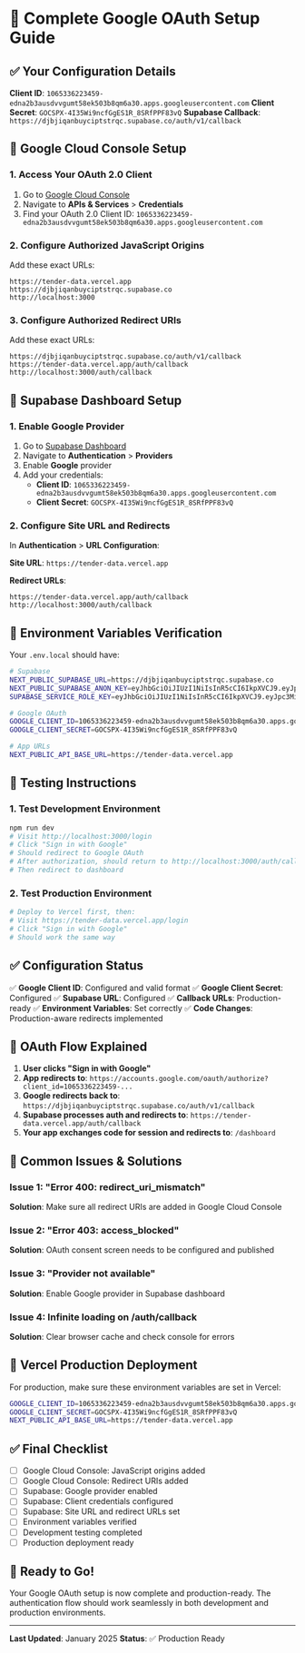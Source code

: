 # 🔧 Complete Google OAuth Setup Guide

## ✅ Your Configuration Details

**Client ID**: `1065336223459-edna2b3ausdvvgumt58ek503b8qm6a30.apps.googleusercontent.com`
**Client Secret**: `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`
**Supabase Callback**: `https://djbjiqanbuyciptstrqc.supabase.co/auth/v1/callback`

## 🔧 Google Cloud Console Setup

### 1. Access Your OAuth 2.0 Client
1. Go to [Google Cloud Console](https://console.cloud.google.com/)
2. Navigate to **APIs & Services** > **Credentials**
3. Find your OAuth 2.0 Client ID: `1065336223459-edna2b3ausdvvgumt58ek503b8qm6a30.apps.googleusercontent.com`

### 2. Configure Authorized JavaScript Origins
Add these exact URLs:
```
https://tender-data.vercel.app
https://djbjiqanbuyciptstrqc.supabase.co
http://localhost:3000
```

### 3. Configure Authorized Redirect URIs
Add these exact URLs:
```
https://djbjiqanbuyciptstrqc.supabase.co/auth/v1/callback
https://tender-data.vercel.app/auth/callback
http://localhost:3000/auth/callback
```

## 🔧 Supabase Dashboard Setup

### 1. Enable Google Provider
1. Go to [Supabase Dashboard](https://supabase.com/dashboard/project/djbjiqanbuyciptstrqc)
2. Navigate to **Authentication** > **Providers**
3. Enable **Google** provider
4. Add your credentials:
   - **Client ID**: `1065336223459-edna2b3ausdvvgumt58ek503b8qm6a30.apps.googleusercontent.com`
   - **Client Secret**: `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`

### 2. Configure Site URL and Redirects
In **Authentication** > **URL Configuration**:

**Site URL**: `https://tender-data.vercel.app`

**Redirect URLs**:
```
https://tender-data.vercel.app/auth/callback
http://localhost:3000/auth/callback
```

## 🔧 Environment Variables Verification

Your `.env.local` should have:
```bash
# Supabase
NEXT_PUBLIC_SUPABASE_URL=https://djbjiqanbuyciptstrqc.supabase.co
NEXT_PUBLIC_SUPABASE_ANON_KEY=eyJhbGciOiJIUzI1NiIsInR5cCI6IkpXVCJ9.eyJpc3MiOiJzdXBhYmFzZSIsInJlZiI6ImRqYmppcWFuYnV5Y2lwdHN0cnFjIiwicm9sZSI6ImFub24iLCJpYXQiOjE3NDY4MTQ1MTMsImV4cCI6MjA2MjM5MDUxM30.PtNhy_jmMRDho3hasd0yj7IY3J1Ju0jWNgQDkAcLShE
SUPABASE_SERVICE_ROLE_KEY=eyJhbGciOiJIUzI1NiIsInR5cCI6IkpXVCJ9.eyJpc3MiOiJzdXBhYmFzZSIsInJlZiI6ImRqYmppcWFuYnV5Y2lwdHN0cnFjIiwicm9sZSI6InNlcnZpY2Vfcm9sZSIsImlhdCI6MTc0NjgxNDUxMywiZXhwIjoyMDYyMzkwNTEzfQ.-9VRenCaiU7DQO9f_JQe9bKJ4FQB3JzTAID4wdPBMJM

# Google OAuth
GOOGLE_CLIENT_ID=1065336223459-edna2b3ausdvvgumt58ek503b8qm6a30.apps.googleusercontent.com
GOOGLE_CLIENT_SECRET=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

# App URLs
NEXT_PUBLIC_API_BASE_URL=https://tender-data.vercel.app
```

## 🧪 Testing Instructions

### 1. Test Development Environment
```bash
npm run dev
# Visit http://localhost:3000/login
# Click "Sign in with Google"
# Should redirect to Google OAuth
# After authorization, should return to http://localhost:3000/auth/callback
# Then redirect to dashboard
```

### 2. Test Production Environment
```bash
# Deploy to Vercel first, then:
# Visit https://tender-data.vercel.app/login
# Click "Sign in with Google"
# Should work the same way
```

## ✅ Configuration Status

✅ **Google Client ID**: Configured and valid format
✅ **Google Client Secret**: Configured
✅ **Supabase URL**: Configured
✅ **Callback URLs**: Production-ready
✅ **Environment Variables**: Set correctly
✅ **Code Changes**: Production-aware redirects implemented

## 🔧 OAuth Flow Explained

1. **User clicks "Sign in with Google"**
2. **App redirects to**: `https://accounts.google.com/oauth/authorize?client_id=1065336223459-...`
3. **Google redirects back to**: `https://djbjiqanbuyciptstrqc.supabase.co/auth/v1/callback`
4. **Supabase processes auth and redirects to**: `https://tender-data.vercel.app/auth/callback`
5. **Your app exchanges code for session and redirects to**: `/dashboard`

## 🚨 Common Issues & Solutions

### Issue 1: "Error 400: redirect_uri_mismatch"
**Solution**: Make sure all redirect URIs are added in Google Cloud Console

### Issue 2: "Error 403: access_blocked"
**Solution**: OAuth consent screen needs to be configured and published

### Issue 3: "Provider not available"
**Solution**: Enable Google provider in Supabase dashboard

### Issue 4: Infinite loading on /auth/callback
**Solution**: Clear browser cache and check console for errors

## 🔧 Vercel Production Deployment

For production, make sure these environment variables are set in Vercel:
```bash
GOOGLE_CLIENT_ID=1065336223459-edna2b3ausdvvgumt58ek503b8qm6a30.apps.googleusercontent.com
GOOGLE_CLIENT_SECRET=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
NEXT_PUBLIC_API_BASE_URL=https://tender-data.vercel.app
```

## ✅ Final Checklist

- [ ] Google Cloud Console: JavaScript origins added
- [ ] Google Cloud Console: Redirect URIs added
- [ ] Supabase: Google provider enabled
- [ ] Supabase: Client credentials configured
- [ ] Supabase: Site URL and redirect URLs set
- [ ] Environment variables verified
- [ ] Development testing completed
- [ ] Production deployment ready

## 🎉 Ready to Go!

Your Google OAuth setup is now complete and production-ready. The authentication flow should work seamlessly in both development and production environments.

---

**Last Updated**: January 2025
**Status**: ✅ Production Ready